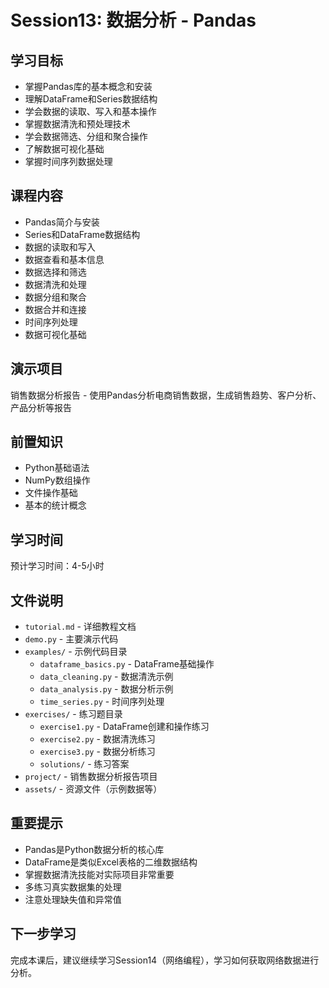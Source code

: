 # Session13: 数据分析 - Pandas

## 学习目标
- 掌握Pandas库的基本概念和安装
- 理解DataFrame和Series数据结构
- 学会数据的读取、写入和基本操作
- 掌握数据清洗和预处理技术
- 学会数据筛选、分组和聚合操作
- 了解数据可视化基础
- 掌握时间序列数据处理

## 课程内容
- Pandas简介与安装
- Series和DataFrame数据结构
- 数据的读取和写入
- 数据查看和基本信息
- 数据选择和筛选
- 数据清洗和处理
- 数据分组和聚合
- 数据合并和连接
- 时间序列处理
- 数据可视化基础

## 演示项目
销售数据分析报告 - 使用Pandas分析电商销售数据，生成销售趋势、客户分析、产品分析等报告

## 前置知识
- Python基础语法
- NumPy数组操作
- 文件操作基础
- 基本的统计概念

## 学习时间
预计学习时间：4-5小时

## 文件说明
- `tutorial.md` - 详细教程文档
- `demo.py` - 主要演示代码
- `examples/` - 示例代码目录
  - `dataframe_basics.py` - DataFrame基础操作
  - `data_cleaning.py` - 数据清洗示例
  - `data_analysis.py` - 数据分析示例
  - `time_series.py` - 时间序列处理
- `exercises/` - 练习题目录
  - `exercise1.py` - DataFrame创建和操作练习
  - `exercise2.py` - 数据清洗练习
  - `exercise3.py` - 数据分析练习
  - `solutions/` - 练习答案
- `project/` - 销售数据分析报告项目
- `assets/` - 资源文件（示例数据等）

## 重要提示
- Pandas是Python数据分析的核心库
- DataFrame是类似Excel表格的二维数据结构
- 掌握数据清洗技能对实际项目非常重要
- 多练习真实数据集的处理
- 注意处理缺失值和异常值

## 下一步学习
完成本课后，建议继续学习Session14（网络编程），学习如何获取网络数据进行分析。